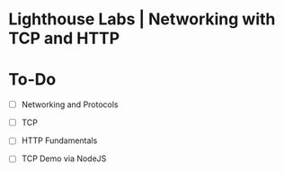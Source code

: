 # Lighthouse Labs | Networking with TCP and HTTP

# To-Do

* [ ] Networking and Protocols
* [ ] TCP
* [ ] HTTP Fundamentals
* [ ] TCP Demo via NodeJS


